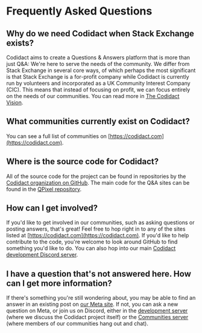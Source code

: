 <!--- NOTES FOR EDITING THIS FILE: The FAQ on codidact.org is loaded directly from this file. On the website, everything that's "hashtag Text" or has an h1 heading is IGNORED. "double hashtag Text" is displayed as a QUESTION, and the paragraph directly underneath it is the ANSWER to that QUESTION. Anything that breaks that format WILL BREAK THE .ORG PAGE. ---->

# Frequently Asked Questions

## Why do we need Codidact when Stack Exchange exists?

Codidact aims to create a Questions & Answers platform that is more than just Q&A: We're here to serve the needs of the community. We differ from Stack Exchange in several core ways, of which perhaps the most significant is that Stack Exchange is a for-profit company while Codidact is currently run by volunteers and incorporated as a UK Community Interest Company (CIC). This means that instead of focusing on profit, we can focus entirely on the needs of our communities. You can read more in [The Codidact Vision](https://meta.codidact.com/articles/276296).

## What communities currently exist on Codidact?

You can see a full list of communities on [https://codidact.com](https://codidact.com).

## Where is the source code for Codidact?

All of the source code for the project can be found in repositories by the [Codidact organization on GitHub](https://github.com/codidact/). The main code for the Q&A sites can be found in the [QPixel repository](https://github.com/codidact/qpixel).

## How can I get involved?

If you'd like to get involved in our communities, such as asking questions or posting answers, that's great! Feel free to hop right in to any of the sites listed at [https://codidact.com](https://codidact.com). 
If you'd like to help contribute to the code, you're welcome to look around GitHub to find something you'd like to do. You can also hop into our main [Codidact development Discord server](https://discord.gg/WZ7aTst).

## I have a question that's not answered here. How can I get more information?

If there's something you're still wondering about, you may be able to find an answer in an existing post on [our Meta site](https://meta.codidact.com). If not, you can ask a new question on Meta, or join us on Discord, either in the [development server](https://discord.gg/WZ7aTst) (where we discuss the Codidact project itself) or the [Communities server](https://discord.gg/wpQb6Mg) (where members of our communities hang out and chat).
